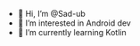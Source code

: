 - 👋 Hi, I’m @Sad-ub
- 👀 I’m interested in Android dev
- 🌱 I’m currently learning Kotlin

<!---
Sad-ub/Sad-ub is a ✨ special ✨ repository because its `README.md` (this file) appears on your GitHub profile.
You can click the Preview link to take a look at your changes.
--->
